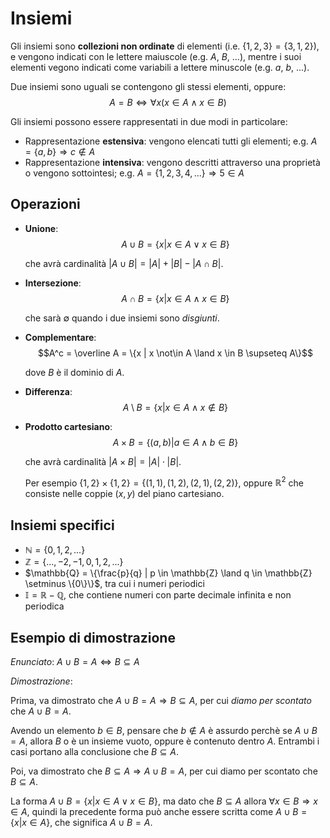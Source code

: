 # Insiemi

Gli insiemi sono **collezioni non ordinate** di elementi (i.e. $\{1, 2, 3\} = \{3, 1, 2\}$), e vengono indicati con le lettere maiuscole (e.g. $A$, $B$, ...), mentre i suoi elementi vegono indicati come variabili a lettere minuscole (e.g. $a$, $b$, ...).

Due insiemi sono uguali se contengono gli stessi elementi, oppure:
$$A = B \Leftrightarrow \forall x (x \in A \land x \in B)$$

Gli insiemi possono essere rappresentati in due modi in particolare:
- Rappresentazione **estensiva**: vengono elencati tutti gli elementi; e.g. $A = \{a, b\} \Rightarrow c \not\in A$
- Rappresentazione **intensiva**: vengono descritti attraverso una proprietà o vengono sottointesi; e.g. $A = \{1, 2, 3, 4, ...\} \Rightarrow 5 \in A$

## Operazioni

- **Unione**:
	$$A \cup B = \{x | x \in A \lor x \in B\}$$

	che avrà cardinalità $|A \cup B| = |A| + |B| - |A \cap B|$.

- **Intersezione**:
	$$A \cap B = \{x | x \in A \land x \in B\}$$

	che sarà $\emptyset$ quando i due insiemi sono _disgiunti_.

- **Complementare**:
	$$A^c = \overline A = \{x | x \not\in A \land x \in B \supseteq A\}$$

	dove $B$ è il dominio di $A$.

- **Differenza**:
	$$A \setminus B = \{x | x \in A \land x \not\in B\}$$

- **Prodotto cartesiano**:
	$$A \times B = \{(a, b) | a \in A \land b \in B\}$$

	che avrà cardinalità $|A \times B| = |A| \cdot |B|$.

	Per esempio $\{1, 2\} \times \{1, 2\} = \{(1, 1), (1, 2), (2, 1), (2, 2)\}$, oppure $\mathbb{R}^2$ che consiste nelle coppie $(x, y)$ del piano cartesiano.

## Insiemi specifici

- $\mathbb{N} = \{0, 1, 2, ...\}$
- $\mathbb{Z} = \{..., -2, -1, 0, 1, 2, ...\}$
- $\mathbb{Q} = \{\frac{p}{q} | p \in \mathbb{Z} \land q \in \mathbb{Z} \setminus \{0\}\}$, tra cui i numeri periodici
- $\mathbb{I} = \mathbb{R} - \mathbb{Q}$, che contiene numeri con parte decimale infinita e non periodica

## Esempio di dimostrazione

_Enunciato_: $A \cup B = A \Leftrightarrow B \subseteq A$

_Dimostrazione_:

Prima, va dimostrato che $A \cup B = A \Rightarrow B \subseteq A$, per cui _diamo per scontato_ che $A \cup B = A$.

Avendo un elemento $b \in B$, pensare che $b \not\in A$ è assurdo perchè se $A \cup B = A$, allora $B$ o è un insieme vuoto, oppure è contenuto dentro $A$. Entrambi i casi portano alla conclusione che $B \subseteq A$.

Poi, va dimostrato che $B \subseteq A \Rightarrow A \cup B = A$, per cui diamo per scontato che $B \subseteq A$.

La forma $A \cup B = \{x | x \in A \lor x \in B\}$, ma dato che $B \subseteq A$ allora $\forall x \in B \Rightarrow x \in A$, quindi la precedente forma può anche essere scritta come $A \cup B = \{x | x \in A\}$, che significa $A \cup B = A$.
